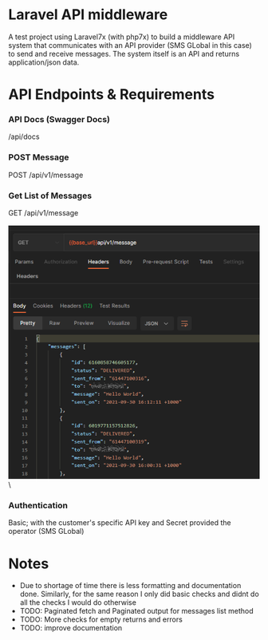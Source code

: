 # Laravel API middleware
A test project using Laravel7x (with php7x) to build a middleware API system that communicates with an API provider (SMS GLobal in this case) to send and receive messages. The system itself is an API and returns application/json data.

# API Endpoints & Requirements

### API Docs (Swagger Docs)
/api/docs

### POST Message
POST /api/v1/message

### Get List of Messages
GET /api/v1/message\
\
![example](public/images/readme_1.png)\

### Authentication
Basic; with the customer's specific API key and Secret provided the operator (SMS GLobal)

# Notes
- Due to shortage of time there is less formatting and documentation done. Similarly, for the same reason I only did basic checks and didnt do all the checks I would do otherwise
- TODO: Paginated fetch and Paginated output for messages list method
- TODO: More checks for empty returns and errors
- TODO: improve documentation